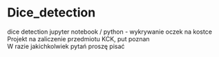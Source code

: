 # Dice_detection
dice detection jupyter notebook / python - wykrywanie oczek na kostce  
Projekt na zaliczenie przedmiotu KCK, put poznan  
W razie jakichkolwiek pytań proszę pisać 
